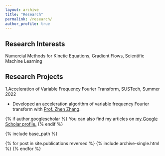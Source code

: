```yaml
---
layout: archive
title: "Research"
permalink: /research/
author_profile: true
---
```

## Research Interests
Numercial Methods for Kinetic Equations, Gradient Flows, Scientific Machine Learning

## Research Projects
1.Acceleration of Variable Frequency Fourier Transform, SUSTech, Summer 2022 
- Developed an acceleration algorithm of variable frequency Fourier transform with [Prof. Zhen Zhang](https://math.sustech.edu.cn/e/zhangzhen). 



{% if author.googlescholar %}
  You can also find my articles on <u><a href="{{author.googlescholar}}">my Google Scholar profile</a>.</u>
{% endif %}

{% include base_path %}

{% for post in site.publications reversed %}
  {% include archive-single.html %}
{% endfor %}
